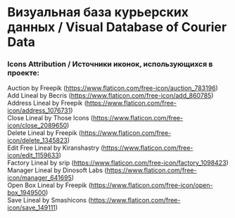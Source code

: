 # Визуальная база курьерских данных / Visual Database of Courier Data

### Icons Attribution / Источники иконок, использующихся в проекте:

Auction by Freepik (https://www.flaticon.com/free-icon/auction_783196)  
Add Lineal by Becris (https://www.flaticon.com/free-icon/add_860785)  
Address Lineal by Freepik (https://www.flaticon.com/free-icon/address_1076731)  
Close Lineal by Those Icons (https://www.flaticon.com/free-icon/close_2089650)  
Delete Lineal by Freepik (https://www.flaticon.com/free-icon/delete_1345823)  
Edit Free Lineal by Kiranshastry (https://www.flaticon.com/free-icon/edit_1159633)  
Factory Lineal by srip (https://www.flaticon.com/free-icon/factory_1098423)  
Manager Lineal by Dinosoft Labs (https://www.flaticon.com/free-icon/manager_641695)  
Open Box Lineal by Freepik (https://www.flaticon.com/free-icon/open-box_1949500)  
Save Lineal by Smashicons (https://www.flaticon.com/free-icon/save_149111)  
